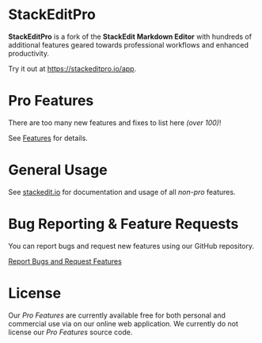 # StackEditPro

**StackEditPro** is a fork of the **StackEdit Markdown Editor** with hundreds of additional features geared towards professional workflows and enhanced productivity.

Try it out at https://stackeditpro.io/app.

# Pro Features
There are too many new features and fixes  to list here *(over 100)*! 

See [Features](Features.md) for details.

# General Usage
 See <a href='https://stackedit.io' target='_blank'>stackedit.io</a> for documentation and usage of all *non-pro* features.

# Bug Reporting & Feature Requests
You can report bugs and request new features using our GitHub repository.

[Report Bugs and Request Features](https://github.com/Flamenco/stackeditpro/issues)

# License
Our *Pro Features* are currently available free for both personal and commercial use via on our online web application.  We currently do not license our *Pro Features* source code.
<!--stackedit_data:
eyJoaXN0b3J5IjpbLTQ4MTk3OTQ3LC0xNzE2MjkzNDM1LDEzOD
g5NzYzMjUsMTQyNTI5NjU0NywtMTk4NjY1ODUwOCwtMTE2OTM5
ODM0OCwxNzA4MzM4MzAzLC05MzM5MDU4OTAsMjEzOTUwMjgxNC
w4MjAyMTczOTEsMTM5NDU1OTM0MywtMTY3MDQxOTYyMSwtODI5
ODc2MTYxLDExMTAzNjYyOTcsOTc4Mjg2MzQ4LC0xNjkwMjkyNj
E0LC0xMjExNTAyMDE0LDEwNTUzMTE1NDAsMTIyOTIxNjk3MSwx
NzM0NDE1ODc3XX0=
-->
